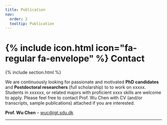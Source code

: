 ```yaml
---
title: Publication
nav:
  order: 2
  tooltip: Publication
---
```

 
# **{% include icon.html icon="fa-regular fa-envelope" %}  Contact**
{% include section.html %}

We are continuously looking for passionate and motivated **PhD candidates** and **Postdoctoral researchers** (full scholarship) to to work on xxxxx. Students in xxxxxx, or related majors with proficient xxxx skills are welcome to apply. Please feel free to contact Prof. Wu Chen with CV (and/or transcripts, sample publications) attached if you are interested.  

**Prof. Wu Chen** – wuc@igt.sdu.dk

----------
